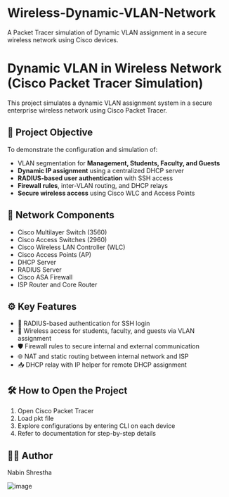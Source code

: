 # Wireless-Dynamic-VLAN-Network
A Packet Tracer simulation of Dynamic VLAN assignment in a secure wireless network using Cisco devices.
# Dynamic VLAN in Wireless Network (Cisco Packet Tracer Simulation)

This project simulates a dynamic VLAN assignment system in a secure enterprise wireless network using Cisco Packet Tracer.

## 📌 Project Objective

To demonstrate the configuration and simulation of:

- VLAN segmentation for **Management, Students, Faculty, and Guests**
- **Dynamic IP assignment** using a centralized DHCP server
- **RADIUS-based user authentication** with SSH access
- **Firewall rules**, inter-VLAN routing, and DHCP relays
- **Secure wireless access** using Cisco WLC and Access Points

## 🧱 Network Components

- Cisco Multilayer Switch (3560)
- Cisco Access Switches (2960)
- Cisco Wireless LAN Controller (WLC)
- Cisco Access Points (AP)
- DHCP Server
- RADIUS Server
- Cisco ASA Firewall
- ISP Router and Core Router






## ⚙️ Key Features

- 🔐 RADIUS-based authentication for SSH login
- 📡 Wireless access for students, faculty, and guests via VLAN assignment
- 🛡️ Firewall rules to secure internal and external communication
- 🌐 NAT and static routing between internal network and ISP
- 📥 DHCP relay with IP helper for remote DHCP assignment


## 🛠️ How to Open the Project

1. Open Cisco Packet Tracer
2. Load pkt file
3. Explore configurations by entering CLI on each device
4. Refer to documentation for step-by-step details

## 👨‍💻 Author

Nabin Shrestha


![image](https://github.com/user-attachments/assets/28ee0f12-d296-414c-8b5a-735c88e39dd1)


